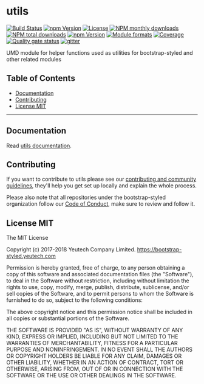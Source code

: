 # utils

[![Build Status](https://travis-ci.org/bootstrap-styled/utils.svg?branch=master)](https://travis-ci.org/bootstrap-styled/utils) 
[![npm Version](https://img.shields.io/npm/v/@bootstrap-styled/utils.svg?style=flat)](https://www.npmjs.com/package/@bootstrap-styled/utils) 
[![License](https://img.shields.io/npm/l/@bootstrap-styled/utils.svg?style=flat)](https://www.npmjs.com/package/@bootstrap-styled/utils) 
[![NPM monthly downloads](https://img.shields.io/npm/dm/@bootstrap-styled/utils.svg?style=flat)](https://npmjs.org/package/@bootstrap-styled/utils) 
[![NPM total downloads](https://img.shields.io/npm/dt/@bootstrap-styled/utils.svg?style=flat)](https://npmjs.org/package/@bootstrap-styled/utils) 
[![npm Version](https://img.shields.io/node/v/@bootstrap-styled/utils.svg?style=flat)](https://www.npmjs.com/package/@bootstrap-styled/utils) 
[![Module formats](https://img.shields.io/badge/module%20formats-umd%2C%20cjs%2C%20esm-green.svg?style=flat)](https://www.npmjs.com/package/@bootstrap-styled/utils)
[![Coverage](https://sonarcloud.io/api/project_badges/measure?project=com.github.bootstrap-styled.utils&metric=coverage)](https://sonarcloud.io/api/project_badges/measure?project=com.github.bootstrap-styled.utils&metric=coverage) 
[![Quality gate status](https://sonarcloud.io/api/project_badges/measure?project=com.github.bootstrap-styled.utils&metric=alert_status)](https://sonarcloud.io/api/project_badges/measure?project=com.github.bootstrap-styled.utils&metric=alert_status)
[![gitter](https://badges.gitter.im/bootstrap-styled/bootstrap-styled.svg)](https://gitter.im/bootstrap-styled)


UMD module for helper functions used as utilities for bootstrap-styled and other related modules


## Table of Contents

  - [Documentation](#documentation)
  - [Contributing](#contributing)
  - [License MIT](#license-mit)

---

## Documentation

Read [utils documentation](https://bootstrap-styled.github.io/utils).


## Contributing

If you want to contribute to utils please see our [contributing and community guidelines](https://github.com/bootstrap-styled/utils/blob/master/CONTRIBUTING.md), they\'ll help you get set up locally and explain the whole process.

Please also note that all repositories under the bootstrap-styled organization follow our [Code of Conduct](https://github.com/bootstrap-styled/utils/blob/master/CODE_OF_CONDUCT.md), make sure to review and follow it.

## License MIT

The MIT License

Copyright (c) 2017-2018 Yeutech Company Limited. https://bootstrap-styled.yeutech.com

Permission is hereby granted, free of charge, to any person obtaining a copy
of this software and associated documentation files (the "Software"), to deal
in the Software without restriction, including without limitation the rights
to use, copy, modify, merge, publish, distribute, sublicense, and/or sell
copies of the Software, and to permit persons to whom the Software is
furnished to do so, subject to the following conditions:

The above copyright notice and this permission notice shall be included in
all copies or substantial portions of the Software.

THE SOFTWARE IS PROVIDED "AS IS", WITHOUT WARRANTY OF ANY KIND, EXPRESS OR
IMPLIED, INCLUDING BUT NOT LIMITED TO THE WARRANTIES OF MERCHANTABILITY,
FITNESS FOR A PARTICULAR PURPOSE AND NONINFRINGEMENT. IN NO EVENT SHALL THE
AUTHORS OR COPYRIGHT HOLDERS BE LIABLE FOR ANY CLAIM, DAMAGES OR OTHER
LIABILITY, WHETHER IN AN ACTION OF CONTRACT, TORT OR OTHERWISE, ARISING FROM,
OUT OF OR IN CONNECTION WITH THE SOFTWARE OR THE USE OR OTHER DEALINGS IN
THE SOFTWARE.

